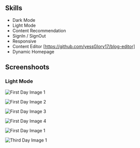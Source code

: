 
## Skills
- Dark Mode
- Light Mode
- Content Recommendation
- SignIn / SignOut
- Responsive
- Content Editor [https://github.com/yessGlory17/blog-editor]
- Dynamic Homepage


## Screenshoots
### Light Mode
![First Day Image 1](https://github.com/yessGlory17/gloryblog/blob/main/images/l1.png)

![First Day Image 2](https://github.com/yessGlory17/gloryblog/blob/main/images/l2.png)

![First Day Image 3](https://github.com/yessGlory17/gloryblog/blob/main/images/d1.png)

![First Day Image 4](https://github.com/yessGlory17/gloryblog/blob/main/images/d2.png)

![First Day Image 1](https://github.com/yessGlory17/gloryblog/blob/main/images/w1.png)

![Third Day Image 1](https://github.com/yessGlory17/gloryblog/blob/main/images/w2.png)
  

